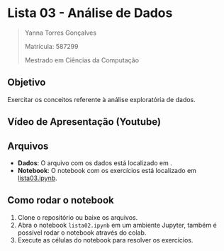 # Lista 03 - Análise de Dados

>Yanna Torres Gonçalves
>
>Matrícula: 587299
>
>Mestrado em Ciências da Computação

## Objetivo
Exercitar os conceitos referente à análise exploratória de dados.

## Vídeo de Apresentação (Youtube)


## Arquivos

- **Dados**: O arquivo com os dados está localizado em .
- **Notebook**: O notebook com os exercícios está localizado em [lista03.ipynb](lista03.ipynb).

## Como rodar o notebook
1. Clone o repositório ou baixe os arquivos.
2. Abra o notebook `lista02.ipynb` em um ambiente Jupyter, também é possível rodar o notebook através do colab.
3. Execute as células do notebook para resolver os exercícios.
